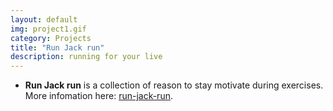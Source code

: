 ```yaml
---
layout: default
img: project1.gif
category: Projects
title: "Run Jack run"
description: running for your live
---
```


* __Run Jack run__ is a collection of reason to stay motivate during exercises. More infomation here: [run-jack-run](https://jack-sparrow.github.io/run-jack-run/).
